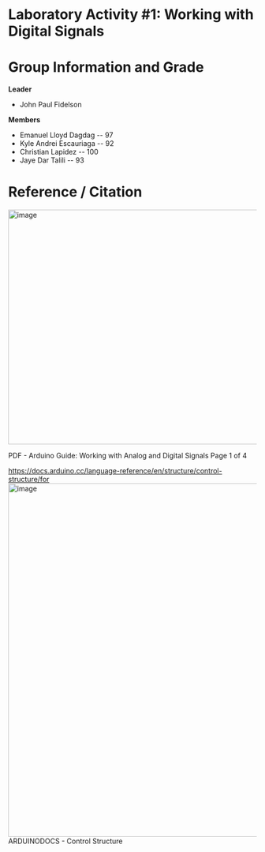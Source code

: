 # Laboratory Activity #1: Working with Digital Signals 

# Group Information and Grade

**Leader** 
- John Paul Fidelson
  
**Members**
- Emanuel Lloyd Dagdag -- 97
- Kyle Andrei Escauriaga -- 92
- Christian Lapidez -- 100
- Jaye Dar Talili -- 93


# Reference / Citation
<img width="596" height="476" alt="image" src="https://github.com/user-attachments/assets/ff2851ae-4873-4d5a-9e25-9571ddd6e668" />

PDF - Arduino Guide: Working with Analog and Digital Signals
Page 1 of 4



https://docs.arduino.cc/language-reference/en/structure/control-structure/for
<img width="912" height="717" alt="image" src="https://github.com/user-attachments/assets/af37759f-601c-44df-a8c7-b3166411bfb1" />
ARDUINODOCS - Control Structure
